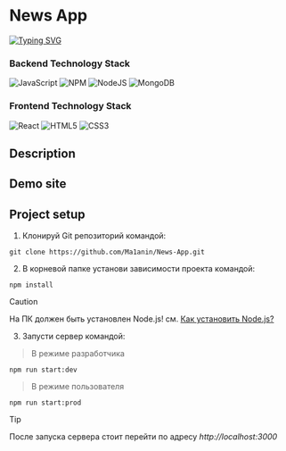 # News App
[![Typing SVG](https://readme-typing-svg.demolab.com?font=Exo+2&size=18&duration=4000&pause=1000&color=BCFD4C&random=false&width=435&lines=Developed+and+supported+by+cortezzIP+and+Ma1anin)](https://git.io/typing-svg)

### Backend Technology Stack
![JavaScript](https://img.shields.io/badge/javascript-%23323330.svg?style=for-the-badge&logo=javascript&logoColor=%23F7DF1E)
![NPM](https://img.shields.io/badge/NPM-%23CB3837.svg?style=for-the-badge&logo=npm&logoColor=white)
![NodeJS](https://img.shields.io/badge/node.js-6DA55F?style=for-the-badge&logo=node.js&logoColor=white)
![MongoDB](https://img.shields.io/badge/MongoDB-%234ea94b.svg?style=for-the-badge&logo=mongodb&logoColor=white)

### Frontend Technology Stack
![React](https://img.shields.io/badge/react-%2320232a.svg?style=for-the-badge&logo=react&logoColor=%2361DAFB)
![HTML5](https://img.shields.io/badge/html5-%23E34F26.svg?style=for-the-badge&logo=html5&logoColor=white)
![CSS3](https://img.shields.io/badge/css3-%231572B6.svg?style=for-the-badge&logo=css3&logoColor=white)
## Description
## Demo site
## Project setup
1. Клонируй Git репозиторий командой:
```
git clone https://github.com/Ma1anin/News-App.git
```
2. В корневой папке установи зависимости проекта командой:
```gitbash
npm install
```
> [!CAUTION]
> На ПК должен быть установлен Node.js! см. [Как установить Node.js?](https://nodejs.org/en/learn/getting-started/how-to-install-nodejs)

3. Запусти сервер командой:
> В режиме разработчика
```
npm run start:dev
```
> В режиме пользователя
```
npm run start:prod
```

> [!TIP]
> После запуска сервера стоит перейти по адресу *http://localhost:3000*

